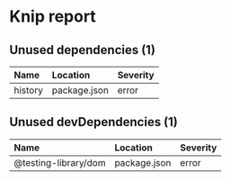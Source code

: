 # Knip report

## Unused dependencies (1)

| Name    | Location     | Severity |
| :------ | :----------- | :------- |
| history | package.json | error    |

## Unused devDependencies (1)

| Name                 | Location     | Severity |
| :------------------- | :----------- | :------- |
| @testing-library/dom | package.json | error    |


